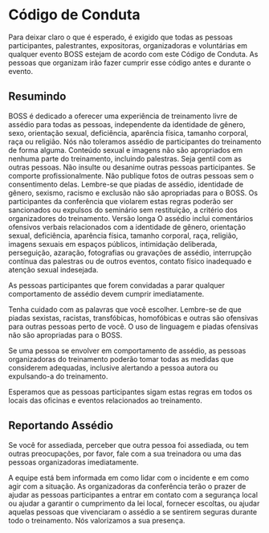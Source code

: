 # Código de Conduta

Para deixar claro o que é esperado, é exigido que todas as pessoas participantes, palestrantes, expositoras, organizadoras e voluntárias em qualquer evento BOSS estejam de acordo com este Código de Conduta. As pessoas que organizam irão fazer cumprir esse código antes e durante o evento.

## Resumindo
BOSS é dedicado a oferecer uma experiência de treinamento livre de assédio para todas as pessoas, independente da identidade de gênero, sexo, orientação sexual, deficiência, aparência física, tamanho corporal, raça ou religião.
Nós não toleramos assédio de participantes do treinamento de forma alguma.
Conteúdo sexual e imagens não são apropriados em nenhuma parte do treinamento, incluindo palestras.
Seja gentil com as outras pessoas. Não insulte ou desanime outras pessoas participantes. Se comporte profissionalmente. Não publique fotos de outras pessoas sem o consentimento delas. Lembre-se que piadas de assédio, identidade de gênero, sexismo, racismo e exclusão não são apropriadas para o BOSS.
Os participantes da conferência que violarem estas regras poderão ser sancionados ou expulsos do seminário sem restituição, a critério dos organizadores do treinamento.
Versão longa
O assédio inclui comentários ofensivos verbais relacionados com a identidade de gênero, orientação sexual, deficiência, aparência física, tamanho corporal, raça, religião, imagens sexuais em espaços públicos, intimidação deliberada, perseguição, azaração, fotografias ou gravações de assédio, interrupção contínua das palestras ou de outros eventos, contato físico inadequado e atenção sexual indesejada.

As pessoas participantes que forem convidadas a parar qualquer comportamento de assédio devem cumprir imediatamente.

Tenha cuidado com as palavras que você escolher. Lembre-se de que piadas sexistas, racistas, transfóbicas, homofóbicas e outras são ofensivas para outras pessoas perto de você. O uso de linguagem e piadas ofensivas não são apropriadas para o BOSS.

Se uma pessoa se envolver em comportamento de assédio, as pessoas organizadoras do treinamento poderão tomar todas as medidas que considerem adequadas, inclusive alertando a pessoa autora ou expulsando-a do treinamento.

Esperamos que as pessoas participantes sigam estas regras em todos os locais das oficinas e eventos relacionados ao treinamento.

## Reportando Assédio
Se você for assediada, perceber que outra pessoa foi assediada, ou tem outras preocupações, por favor, fale com a sua treinadora ou uma das pessoas organizadoras imediatamente.

A equipe está bem informada em como lidar com o incidente e em como agir com a situação. As organizadoras da conferência terão o prazer de ajudar as pessoas participantes a entrar em contato com a segurança local ou ajudar a garantir o cumprimento da lei local, fornecer escoltas, ou ajudar aquelas pessoas que vivenciaram o assédio a se sentirem seguras durante todo o treinamento. Nós valorizamos a sua presença.
